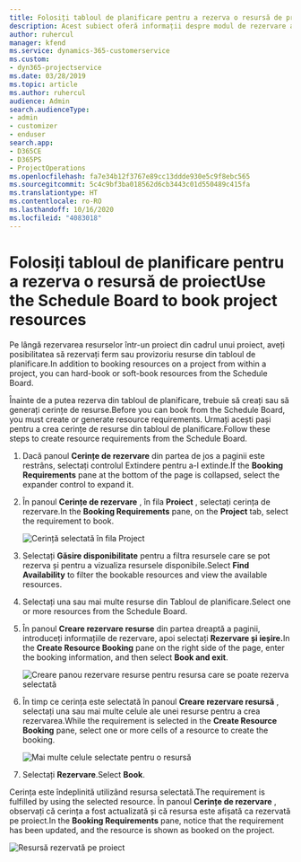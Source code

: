 ```yaml
---
title: Folosiți tabloul de planificare pentru a rezerva o resursă de proiect
description: Acest subiect oferă informații despre modul de rezervare a resurselor.
author: ruhercul
manager: kfend
ms.service: dynamics-365-customerservice
ms.custom:
- dyn365-projectservice
ms.date: 03/28/2019
ms.topic: article
ms.author: ruhercul
audience: Admin
search.audienceType:
- admin
- customizer
- enduser
search.app:
- D365CE
- D365PS
- ProjectOperations
ms.openlocfilehash: fa7e34b12f3767e89cc13ddde930e5c9f8ebc565
ms.sourcegitcommit: 5c4c9bf3ba018562d6cb3443c01d550489c415fa
ms.translationtype: HT
ms.contentlocale: ro-RO
ms.lasthandoff: 10/16/2020
ms.locfileid: "4083018"
---
```

# <a name="use-the-schedule-board-to-book-project-resources"></a><span data-ttu-id="cab38-103">Folosiți tabloul de planificare pentru a rezerva o resursă de proiect</span><span class="sxs-lookup"><span data-stu-id="cab38-103">Use the Schedule Board to book project resources</span></span>

<span data-ttu-id="cab38-104">Pe lângă rezervarea resurselor într-un proiect din cadrul unui proiect, aveți posibilitatea să rezervați ferm sau provizoriu resurse din tabloul de planificare.</span><span class="sxs-lookup"><span data-stu-id="cab38-104">In addition to booking resources on a project from within a project, you can hard-book or soft-book resources from the Schedule Board.</span></span>

<span data-ttu-id="cab38-105">Înainte de a putea rezerva din tabloul de planificare, trebuie să creați sau să generați cerințe de resurse.</span><span class="sxs-lookup"><span data-stu-id="cab38-105">Before you can book from the Schedule Board, you must create or generate resource requirements.</span></span> <span data-ttu-id="cab38-106">Urmați acești pași pentru a crea cerințe de resurse din tabloul de planificare.</span><span class="sxs-lookup"><span data-stu-id="cab38-106">Follow these steps to create resource requirements from the Schedule Board.</span></span>

1. <span data-ttu-id="cab38-107">Dacă panoul **Cerințe de rezervare** din partea de jos a paginii este restrâns, selectați controlul Extindere pentru a-l extinde.</span><span class="sxs-lookup"><span data-stu-id="cab38-107">If the **Booking Requirements** pane at the bottom of the page is collapsed, select the expander control to expand it.</span></span>
2. <span data-ttu-id="cab38-108">În panoul **Cerințe de rezervare** , în fila **Proiect** , selectați cerința de rezervare.</span><span class="sxs-lookup"><span data-stu-id="cab38-108">In the **Booking Requirements** pane, on the **Project** tab, select the requirement to book.</span></span>

    ![Cerință selectată în fila Project](media/Resource-Management-image73.png)

3. <span data-ttu-id="cab38-110">Selectați **Găsire disponibilitate** pentru a filtra resursele care se pot rezerva și pentru a vizualiza resursele disponibile.</span><span class="sxs-lookup"><span data-stu-id="cab38-110">Select **Find Availability** to filter the bookable resources and view the available resources.</span></span> 
4. <span data-ttu-id="cab38-111">Selectați una sau mai multe resurse din Tabloul de planificare.</span><span class="sxs-lookup"><span data-stu-id="cab38-111">Select one or more resources from the Schedule Board.</span></span> 
5. <span data-ttu-id="cab38-112">În panoul **Creare rezervare resurse** din partea dreaptă a paginii, introduceți informațiile de rezervare, apoi selectați **Rezervare și ieșire.**</span><span class="sxs-lookup"><span data-stu-id="cab38-112">In the **Create Resource Booking** pane on the right side of the page, enter the booking information, and then select **Book and exit**.</span></span>

    ![Creare panou rezervare resurse pentru resursa care se poate rezerva selectată](media/Resource-Management-image74.png)

6. <span data-ttu-id="cab38-114">În timp ce cerința este selectată în panoul **Creare rezervare resursă** , selectați una sau mai multe celule ale unei resurse pentru a crea rezervarea.</span><span class="sxs-lookup"><span data-stu-id="cab38-114">While the requirement is selected in the **Create Resource Booking** pane, select one or more cells of a resource to create the booking.</span></span>

    ![Mai multe celule selectate pentru o resursă](media/Resource-Management-image75.png)

7. <span data-ttu-id="cab38-116">Selectați **Rezervare**.</span><span class="sxs-lookup"><span data-stu-id="cab38-116">Select **Book**.</span></span>

<span data-ttu-id="cab38-117">Cerința este îndeplinită utilizând resursa selectată.</span><span class="sxs-lookup"><span data-stu-id="cab38-117">The requirement is fulfilled by using the selected resource.</span></span> <span data-ttu-id="cab38-118">În panoul **Cerințe de rezervare** , observați că cerința a fost actualizată și că resursa este afișată ca rezervată pe proiect.</span><span class="sxs-lookup"><span data-stu-id="cab38-118">In the **Booking Requirements** pane, notice that the requirement has been updated, and the resource is shown as booked on the project.</span></span>

![Resursă rezervată pe proiect](media/Resource-Management-image76.png)
